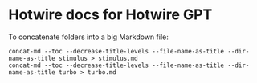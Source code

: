 # Hotwire docs for Hotwire GPT

To concatenate folders into a big Markdown file:
```
concat-md --toc --decrease-title-levels --file-name-as-title --dir-name-as-title stimulus > stimulus.md
concat-md --toc --decrease-title-levels --file-name-as-title --dir-name-as-title turbo > turbo.md
```